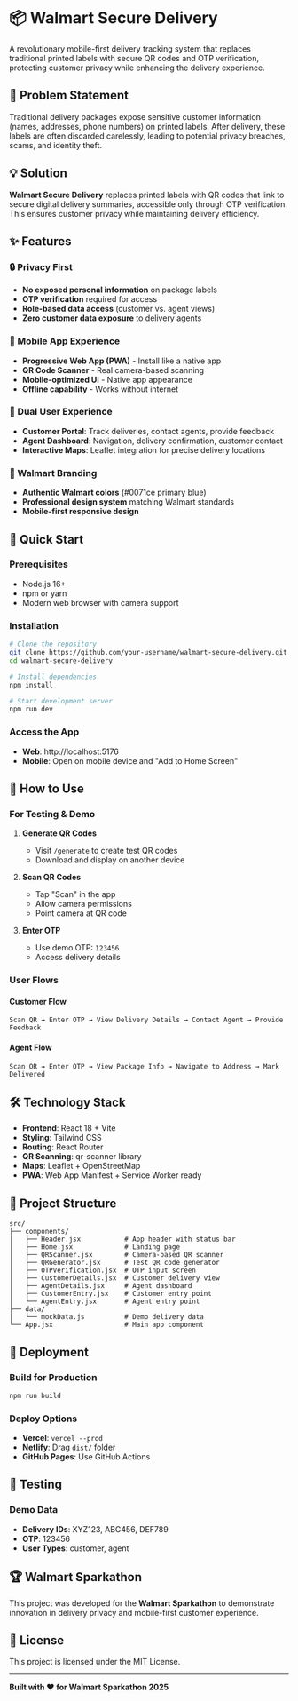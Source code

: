 # 📦 Walmart Secure Delivery

A revolutionary mobile-first delivery tracking system that replaces traditional printed labels with secure QR codes and OTP verification, protecting customer privacy while enhancing the delivery experience.

## 🎯 Problem Statement

Traditional delivery packages expose sensitive customer information (names, addresses, phone numbers) on printed labels. After delivery, these labels are often discarded carelessly, leading to potential privacy breaches, scams, and identity theft.

## 💡 Solution

**Walmart Secure Delivery** replaces printed labels with QR codes that link to secure digital delivery summaries, accessible only through OTP verification. This ensures customer privacy while maintaining delivery efficiency.

## ✨ Features

### 🔒 Privacy First
- **No exposed personal information** on package labels
- **OTP verification** required for access
- **Role-based data access** (customer vs. agent views)
- **Zero customer data exposure** to delivery agents

### 📱 Mobile App Experience
- **Progressive Web App (PWA)** - Install like a native app
- **QR Code Scanner** - Real camera-based scanning
- **Mobile-optimized UI** - Native app appearance
- **Offline capability** - Works without internet

### 👥 Dual User Experience
- **Customer Portal**: Track deliveries, contact agents, provide feedback
- **Agent Dashboard**: Navigation, delivery confirmation, customer contact
- **Interactive Maps**: Leaflet integration for precise delivery locations

### 🎨 Walmart Branding
- **Authentic Walmart colors** (#0071ce primary blue)
- **Professional design system** matching Walmart standards
- **Mobile-first responsive design**

## 🚀 Quick Start

### Prerequisites
- Node.js 16+
- npm or yarn
- Modern web browser with camera support

### Installation

```bash
# Clone the repository
git clone https://github.com/your-username/walmart-secure-delivery.git
cd walmart-secure-delivery

# Install dependencies
npm install

# Start development server
npm run dev
```

### Access the App
- **Web**: http://localhost:5176
- **Mobile**: Open on mobile device and "Add to Home Screen"

## 📱 How to Use

### For Testing & Demo

1. **Generate QR Codes**
   - Visit `/generate` to create test QR codes
   - Download and display on another device

2. **Scan QR Codes**
   - Tap "Scan" in the app
   - Allow camera permissions
   - Point camera at QR code

3. **Enter OTP**
   - Use demo OTP: `123456`
   - Access delivery details

### User Flows

#### Customer Flow
```
Scan QR → Enter OTP → View Delivery Details → Contact Agent → Provide Feedback
```

#### Agent Flow
```
Scan QR → Enter OTP → View Package Info → Navigate to Address → Mark Delivered
```

## 🛠️ Technology Stack

- **Frontend**: React 18 + Vite
- **Styling**: Tailwind CSS
- **Routing**: React Router
- **QR Scanning**: qr-scanner library
- **Maps**: Leaflet + OpenStreetMap
- **PWA**: Web App Manifest + Service Worker ready

## 📁 Project Structure

```
src/
├── components/
│   ├── Header.jsx           # App header with status bar
│   ├── Home.jsx             # Landing page
│   ├── QRScanner.jsx        # Camera-based QR scanner
│   ├── QRGenerator.jsx      # Test QR code generator
│   ├── OTPVerification.jsx  # OTP input screen
│   ├── CustomerDetails.jsx  # Customer delivery view
│   ├── AgentDetails.jsx     # Agent dashboard
│   ├── CustomerEntry.jsx    # Customer entry point
│   └── AgentEntry.jsx       # Agent entry point
├── data/
│   └── mockData.js          # Demo delivery data
└── App.jsx                  # Main app component
```

## 🚀 Deployment

### Build for Production
```bash
npm run build
```

### Deploy Options
- **Vercel**: `vercel --prod`
- **Netlify**: Drag `dist/` folder
- **GitHub Pages**: Use GitHub Actions

## 🧪 Testing

### Demo Data
- **Delivery IDs**: XYZ123, ABC456, DEF789
- **OTP**: 123456
- **User Types**: customer, agent

## 🏆 Walmart Sparkathon

This project was developed for the **Walmart Sparkathon** to demonstrate innovation in delivery privacy and mobile-first customer experience.

## 📄 License

This project is licensed under the MIT License.

---

**Built with ❤️ for Walmart Sparkathon 2025**
